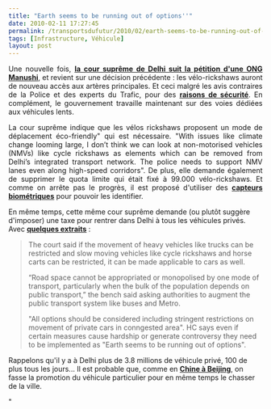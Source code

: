 ```yaml
---
title: "Earth seems to be running out of options''"
date: 2010-02-11 17:27:45
permalink: /transportsdufutur/2010/02/earth-seems-to-be-running-out-of-options.html
tags: [Infrastructure, Véhicule]
layout: post
---
```


<p style="text-align: justify">Une nouvelle fois, <strong><span style="text-decoration: underline"><a href="http://timesofindia.indiatimes.com/city/delhi/Deflated-cops-brace-for-chaos/articleshow/5558501.cms" target="_blank">la cour suprême de Delhi suit la pétition d'une ONG Manushi</a></span></strong>, et revient sur une décision précédente : les vélo-rickshaws auront de nouveau accès aux artères principales. Et ceci malgré les avis contraires de la Police et des experts du Trafic, pour des <strong><span style="text-decoration: underline"><a href="https://gabrielplassat.github.io/transportsdufutur/2010/02/no-comment-.html" target="_blank">raisons de sécurité</a></span></strong>. En complément, le gouvernement travaille maintenant sur des voies dédiées aux véhicules lents. </p> <p style="text-align: justify">La cour suprême indique que les vélos rickshaws proposent un mode de déplacement éco-friendly" qui est nécessaire. "With issues like climate change looming large, I don’t think we can look at non-motorised vehicles (NMVs) like cycle rickshaws as elements which can be removed from Delhi’s integrated transport network. The police needs to support NMV lanes even along high-speed corridors". De plus, elle demande également de supprimer le quota limite qui était fixé à 99.000 vélo-rickshaws. Et comme on arrête pas le progrès, il est proposé d'utiliser des <strong><span style=""text-decoration: underline""><a href=""http://www.indiatalkies.com/2009/12/delhis-rickshaw-pullers-may-get-biometric-badges.html"" target=""_blank"">capteurs biométriques</a></span></strong> pour pouvoir les identifier.</p> <p style=""text-align: justify"">En même temps, cette même cour suprême demande (ou plutôt suggère d'imposer) une taxe pour rentrer dans Delhi à tous les véhicules privés. Avec <strong><span style=""text-decoration: underline""><a href=""http://www.hindustantimes.com/rssfeed/newdelhi/Charge-congestion-fee-from-private-cars/Article1-507508.aspx"" target=""_blank"">quelques extraits</a></span></strong> : </p> <p style=""text-align: justify""> </p>  <!--more-->  <blockquote> <p style=""text-align: justify"">The court said if the movement of heavy vehicles like trucks can be restricted and slow moving vehicles like cycle rickshaws and horse carts can be restricted, it can be made applicable to cars as well.</p> <p style=""text-align: justify"">“Road space cannot be appropriated or monopolised by one mode of transport, particularly when the bulk of the population depends on public transport,” the bench said asking authorities to augment the public transport system like buses and Metro. </p> <p style=""text-align: justify"">"All options should be considered including stringent restrictions on movement of private cars in conngested area". HC says even if certain measures cause hardship or generate controversy they need to be implemented as "Earth seems to be running out of options".</p></blockquote> <p style=""text-align: justify"">Rappelons qu'il y a à Delhi plus de 3.8 millions de véhicule privé, 100 de plus tous les jours... Il est probable que, comme en <strong><span style=""text-decoration: underline""><a href="https://gabrielplassat.github.io/transportsdufutur/2010/02/le-sud-apporte-au-nord-la-suite-.html"" target=""_blank"">Chine à Beijing</a></span></strong>, on fasse la promotion du véhicule particulier pour en même temps le chasser de la ville.</p>"
